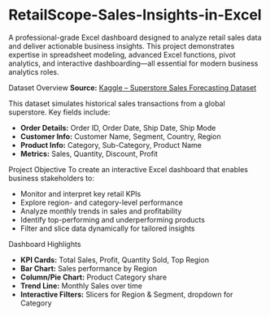 # RetailScope-Sales-Insights-in-Excel
A professional-grade Excel dashboard designed to analyze retail sales data and deliver actionable business insights. This project demonstrates expertise in spreadsheet modeling, advanced Excel functions, pivot analytics, and interactive dashboarding—all essential for modern business analytics roles.

Dataset Overview
**Source:** [Kaggle – Superstore Sales Forecasting Dataset](https://www.kaggle.com/datasets/rohitsahoo/sales-forecasting)

This dataset simulates historical sales transactions from a global superstore. Key fields include:
- **Order Details:** Order ID, Order Date, Ship Date, Ship Mode  
- **Customer Info:** Customer Name, Segment, Country, Region  
- **Product Info:** Category, Sub-Category, Product Name  
- **Metrics:** Sales, Quantity, Discount, Profit


Project Objective
To create an interactive Excel dashboard that enables business stakeholders to:

- Monitor and interpret key retail KPIs  
- Explore region- and category-level performance  
- Analyze monthly trends in sales and profitability  
- Identify top-performing and underperforming products  
- Filter and slice data dynamically for tailored insights  

Dashboard Highlights

- **KPI Cards:** Total Sales, Profit, Quantity Sold, Top Region  
- **Bar Chart:** Sales performance by Region  
- **Column/Pie Chart:** Product Category share  
- **Trend Line:** Monthly Sales over time  
- **Interactive Filters:** Slicers for Region & Segment, dropdown for Category  

